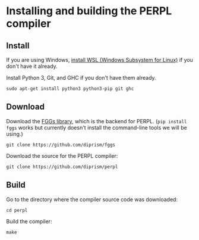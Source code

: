 # Installing and building the PERPL compiler

## Install

If you are using Windows, [install WSL (Windows Subsystem for Linux)](https://learn.microsoft.com/en-us/windows/wsl/install) if you don't have it already. 

Install Python 3, Git, and GHC if you don't have them already.

    sudo apt-get install python3 python3-pip git ghc

## Download

Download the [FGGs library](https://github.com/diprism/fggs), which is
the backend for PERPL. (`pip install fggs` works but currently doesn't
install the command-line tools we will be using.)

    git clone https://github.com/diprism/fggs

Download the source for the PERPL compiler:

    git clone https://github.com/diprism/perpl

## Build

Go to the directory where the compiler source code was downloaded:

    cd perpl

Build the compiler:

    make

